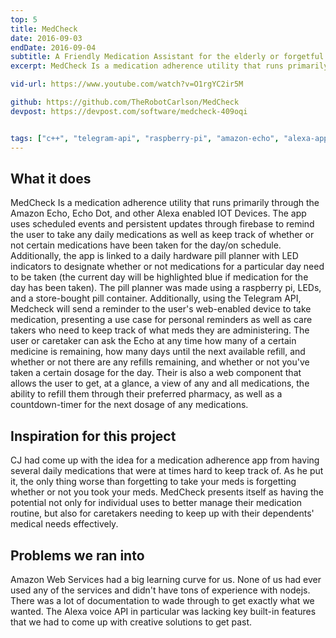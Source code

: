 ```yaml
---
top: 5
title: MedCheck
date: 2016-09-03
endDate: 2016-09-04
subtitle: A Friendly Medication Assistant for the elderly or forgetful
excerpt: MedCheck Is a medication adherence utility that runs primarily through the Amazon Echo, Echo Dot, and other Alexa enabled IOT Devices.

vid-url: https://www.youtube.com/watch?v=O1rgYC2ir5M

github: https://github.com/TheRobotCarlson/MedCheck
devpost: https://devpost.com/software/medcheck-409oqi


tags: ["c++", "telegram-api", "raspberry-pi", "amazon-echo", "alexa-app", "iot", "hackathon", "embedded"]
---
```


## What it does
MedCheck Is a medication adherence utility that runs primarily through the Amazon Echo, Echo Dot, and other Alexa enabled IOT Devices. The app uses scheduled events and persistent updates through firebase to remind the user to take any daily medications as well as keep track of whether or not certain medications have been taken for the day/on schedule. Additionally, the app is linked to a daily hardware pill planner with LED indicators to designate whether or not medications for a particular day need to be taken (the current day will be highlighted blue if medication for the day has been taken). The pill planner was made using a raspberry pi, LEDs, and a store-bought pill container. Additionally, using the Telegram API, Medcheck will send a reminder to the user's web-enabled device to take medication, presenting a use case for personal reminders as well as care takers who need to keep track of what meds they are administering. The user or caretaker can ask the Echo at any time how many of a certain medicine is remaining, how many days until the next available refill, and whether or not there are any refills remaining, and whether or not you've taken a certain dosage for the day. Their is also a web component that allows the user to get, at a glance, a view of any and all medications, the ability to refill them through their preferred pharmacy, as well as a countdown-timer for the next dosage of any medications.

## Inspiration for this project
CJ had come up with the idea for a medication adherence app from having several daily medications that were at times hard to keep track of. As he put it, the only thing worse than forgetting to take your meds is forgetting whether or not you took your meds. MedCheck presents itself as having the potential not only for individual uses to better manage their medication routine, but also for caretakers needing to keep up with their dependents' medical needs effectively.

## Problems we ran into
Amazon Web Services had a big learning curve for us. None of us had ever used any of the services and didn't have tons of experience with nodejs. There was a lot of documentation to wade through to get exactly what we wanted.  The Alexa voice API in particular was lacking key built-in features that we had to come up with creative solutions to get past. 




